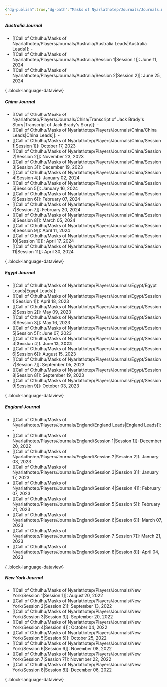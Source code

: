 ```yaml
---
{"dg-publish":true,"dg-path":"Masks of Nyarlathotep/Journals/Journals.md","dg-permalink":"masks-of-nyarlathotep/journals","permalink":"/masks-of-nyarlathotep/journals/","title":"Journal Collections","pinned":true,"tags":["TTRPG/Games/MoN"]}
---
```


##### Australia Journal
- [[Call of Cthulhu/Masks of Nyarlathotep/Players/Journals/Australia/Australia Leads\|Australia Leads]]: \-
- [[Call of Cthulhu/Masks of Nyarlathotep/Players/Journals/Australia/Session 1\|Session 1]]: June 11, 2024
- [[Call of Cthulhu/Masks of Nyarlathotep/Players/Journals/Australia/Session 2\|Session 2]]: June 25, 2024

{ .block-language-dataview}

##### China Journal
- [[Call of Cthulhu/Masks of Nyarlathotep/Players/Journals/China/Transcript of Jack Brady's Story\|Transcript of Jack Brady's Story]]: \-
- [[Call of Cthulhu/Masks of Nyarlathotep/Players/Journals/China/China Leads\|China Leads]]: \-
- [[Call of Cthulhu/Masks of Nyarlathotep/Players/Journals/China/Session 1\|Session 1]]: October 17, 2023
- [[Call of Cthulhu/Masks of Nyarlathotep/Players/Journals/China/Session 2\|Session 2]]: November 23, 2023
- [[Call of Cthulhu/Masks of Nyarlathotep/Players/Journals/China/Session 3\|Session 3]]: December 19, 2023
- [[Call of Cthulhu/Masks of Nyarlathotep/Players/Journals/China/Session 4\|Session 4]]: January 02, 2024
- [[Call of Cthulhu/Masks of Nyarlathotep/Players/Journals/China/Session 5\|Session 5]]: January 16, 2024
- [[Call of Cthulhu/Masks of Nyarlathotep/Players/Journals/China/Session 6\|Session 6]]: February 07, 2024
- [[Call of Cthulhu/Masks of Nyarlathotep/Players/Journals/China/Session 7\|Session 7]]: February 20, 2024
- [[Call of Cthulhu/Masks of Nyarlathotep/Players/Journals/China/Session 8\|Session 8]]: March 05, 2024
- [[Call of Cthulhu/Masks of Nyarlathotep/Players/Journals/China/Session 9\|Session 9]]: April 11, 2024
- [[Call of Cthulhu/Masks of Nyarlathotep/Players/Journals/China/Session 10\|Session 10]]: April 17, 2024
- [[Call of Cthulhu/Masks of Nyarlathotep/Players/Journals/China/Session 11\|Session 11]]: April 30, 2024

{ .block-language-dataview}

##### Egypt Journal
- [[Call of Cthulhu/Masks of Nyarlathotep/Players/Journals/Egypt/Egypt Leads\|Egypt Leads]]: \-
- [[Call of Cthulhu/Masks of Nyarlathotep/Players/Journals/Egypt/Session 1\|Session 1]]: April 18, 2023
- [[Call of Cthulhu/Masks of Nyarlathotep/Players/Journals/Egypt/Session 2\|Session 2]]: May 09, 2023
- [[Call of Cthulhu/Masks of Nyarlathotep/Players/Journals/Egypt/Session 3\|Session 3]]: May 16, 2023
- [[Call of Cthulhu/Masks of Nyarlathotep/Players/Journals/Egypt/Session 5\|Session 5]]: June 07, 2023
- [[Call of Cthulhu/Masks of Nyarlathotep/Players/Journals/Egypt/Session 4\|Session 4]]: June 13, 2023
- [[Call of Cthulhu/Masks of Nyarlathotep/Players/Journals/Egypt/Session 6\|Session 6]]: August 15, 2023
- [[Call of Cthulhu/Masks of Nyarlathotep/Players/Journals/Egypt/Session 7\|Session 7]]: September 05, 2023
- [[Call of Cthulhu/Masks of Nyarlathotep/Players/Journals/Egypt/Session 8\|Session 8]]: September 19, 2023
- [[Call of Cthulhu/Masks of Nyarlathotep/Players/Journals/Egypt/Session 9\|Session 9]]: October 03, 2023

{ .block-language-dataview}

##### England Journal
- [[Call of Cthulhu/Masks of Nyarlathotep/Players/Journals/England/England Leads\|England Leads]]: \-
- [[Call of Cthulhu/Masks of Nyarlathotep/Players/Journals/England/Session 1\|Session 1]]: December 20, 2022
- [[Call of Cthulhu/Masks of Nyarlathotep/Players/Journals/England/Session 2\|Session 2]]: January 03, 2023
- [[Call of Cthulhu/Masks of Nyarlathotep/Players/Journals/England/Session 3\|Session 3]]: January 17, 2023
- [[Call of Cthulhu/Masks of Nyarlathotep/Players/Journals/England/Session 4\|Session 4]]: February 07, 2023
- [[Call of Cthulhu/Masks of Nyarlathotep/Players/Journals/England/Session 5\|Session 5]]: February 21, 2023
- [[Call of Cthulhu/Masks of Nyarlathotep/Players/Journals/England/Session 6\|Session 6]]: March 07, 2023
- [[Call of Cthulhu/Masks of Nyarlathotep/Players/Journals/England/Session 7\|Session 7]]: March 21, 2023
- [[Call of Cthulhu/Masks of Nyarlathotep/Players/Journals/England/Session 8\|Session 8]]: April 04, 2023

{ .block-language-dataview}

##### New York Journal
- [[Call of Cthulhu/Masks of Nyarlathotep/Players/Journals/New York/Session 1\|Session 1]]: August 20, 2022
- [[Call of Cthulhu/Masks of Nyarlathotep/Players/Journals/New York/Session 2\|Session 2]]: September 13, 2022
- [[Call of Cthulhu/Masks of Nyarlathotep/Players/Journals/New York/Session 3\|Session 3]]: September 20, 2022
- [[Call of Cthulhu/Masks of Nyarlathotep/Players/Journals/New York/Session 4\|Session 4]]: October 04, 2022
- [[Call of Cthulhu/Masks of Nyarlathotep/Players/Journals/New York/Session 5\|Session 5]]: October 25, 2022
- [[Call of Cthulhu/Masks of Nyarlathotep/Players/Journals/New York/Session 6\|Session 6]]: November 08, 2022
- [[Call of Cthulhu/Masks of Nyarlathotep/Players/Journals/New York/Session 7\|Session 7]]: November 22, 2022
- [[Call of Cthulhu/Masks of Nyarlathotep/Players/Journals/New York/Session 8\|Session 8]]: December 06, 2022

{ .block-language-dataview}



